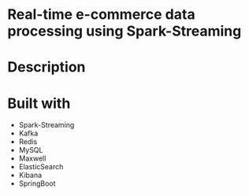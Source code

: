 # Real-time e-commerce data processing using Spark-Streaming

# Description

# Built with
- Spark-Streaming
- Kafka
- Redis
- MySQL
- Maxwell
- ElasticSearch
- Kibana
- SpringBoot